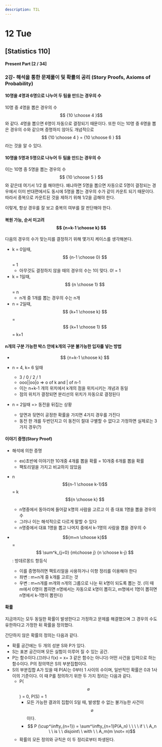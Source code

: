 ```yaml
---
description: TIL
---
```


# 12 Tue

## \[Statistics 110\]

#### Present Part \[2 / 34\]

### 2강- 해석을 통한 문제풀이 및 확률의 공리 \(Story Proofs, Axioms of Probability\)

#### 10명을 4명과 6명으로 나누어 두 팀을 만드는 경우의 수 

10명 중 4명을 뽑은 경우의 수 $$ {10 \choose 4 }$$ 와 같다. 4명을 뽑으면 6명이 자동으로 결정되기 때문이다. 또한 이는 10명 중 6명을 뽑은 경우의 수와 같으며 증명하지 않아도 개념적으로 $$ {10 \choose 4 } = {10 \choose 6 } $$ 라는 것을 알 수 있다.



#### 10명을 5명과 5명으로 나누어 두 팀을 만드는 경우의 수

이는 10명 중 5명을 뽑는 경우의 수$$ {10 \choose 5 } $$와 같은데 여기서 1/2 를 해야한다. 왜냐하면 5명을 뽑으면 자동으로 5명이 결정되는 경우에서 이미 반대편에서도 동시에 5명을 뽑는 경우의 수가 같이 카운트 되기 때문이다. 따라서 중복으로 카운트된 것을 제하기 위해 1/2을 곱해야 한다.

이렇게, 항상 경우를 잘 보고 중복의 여부를 잘 판단해야 한다.



#### 복원 가능, 순서 미고려 $$ {n+k-1 \choose k} $$

다음의 경우의 수가 맞는지를 결정하기 위해 몇가지 케이스를 생각해본다.

* k = 0일때,$$ {n-1 \choose 0} $$ = 1
  * 아무것도 결정하지 않을 때의 경우의 수는 1이 맞다. 0! = 1
* k = 1일때, $$ {n \choose 1} $$= n
  * n개 중 1개를 뽑는 경우의 수는 n개
* n = 2일때, $$ {k+1 \choose k} $$= $$ {k+1 \choose 1} $$= k+1



#### n개의 구분 가능한 박스 안에 k개의 구분 불가능한 입자를 넣는 방법

* $$ {n+k-1 \choose k} $$
* n = 4, k= 6 일때
  * 3 / 0 / 2 / 1
  * ooo\|\|oo\|o =&gt; o of k and \| of n-1
  * 이는 n+k-1 개의 위치에서 k개의 점을 위치시키는 개념과 동일
  * 점의 위치가 결정되면 분리선의 위치가 자동으로 결정된다
* n = 2일때 =&gt; 동전을 뒤집는 상황

  * 앞면과 뒷면이 공정한 확률을 가지면 4가지 경우를 가진다
  * 동전 한 개를 두번던지고 이 동전이 절대 구별할 수 없다고 가정하면 실제로는 3가지 경우\(?\)

#### 이야기 증명\(Story Proof\)

* 해석에 의한 증명
  * ex\)초반에 이야기한 10개중 4개를 뽑을 확률 = 10개중 6개를 뽑을 확률
  * 팩토리얼을 가지고 비교하지 않았음
* n$${n-1 \choose k-1}$$= k$${n \choose k} $$
  * n명중에서 동아리에 들어갈 k명의 사람을 고르고 이 중 대표 1명을 뽑을 경우의 수
  * 그러나 이는 해석적으로 다르게 말할 수 있다
  * n명중에서 대표 1명을 뽑고 나머지 중에서 k-1명의 사람을 뽑을 경우의 수
* $${m+n \choose k}$$= $$ \sum^k_{j=0}  {m\choose j}  {n \choose k-j} $$: 방데르몽드 항등식

  * 이를 증명하려면 팩토리얼을 사용하거나 이항 정리를 이용해야 한다
  * 좌변 : m+n개 중 k개를 고르는 것
  * 우변 : m+n개를 m개와 n개의 그룹으로 나눈 뒤 k명이 되도록 뽑는 것. \(이 때 m에서 0명이 뽑히면 n명에서는 자동으로 k명이 뽑히고, m명에서 1명이 뽑히면 n명에서 k-1명이 뽑힌다\)

#### 확률

지금까지는 모두 동일한 확률이 발생한다고 가정하고 문제를 해결했으며 그 경우의 수도 유한하다고 가정한 뒤 확률을 정의했다.

간단하지 않은 확률의 정의는 다음과 같다.

* 확률 공간에는 두 개의 성분 S와 P가 있다.
* S는 표본 공간이며 모든 실험이 이루어 질 수 있는 공간.
* P는 함수이다.\(끄러나 f\(x\) = x+ 3 같은 함수는 아니다\) 어떤 사건을 입력으로 하는 함수이다. P의 정의역은 S의 부분집합이다.
* S의 부분집합 A가 있을 때 P\(A\)는 0부터 1 사이의 수이며, 일반적인 확률은 0과 1사이의 기준이다. 이 때 P를 정의하기 위한 두 가지 정리는 다음과 같다.
  * P\($$\varnothing$$\) = 0, P\(S\) = 1
    * 모든 가능한 결과의 집합이 S일 때, 발생할 수 없는 불가능한 사건이 $$\varnothing$$ 이다.
    * $$ P (\cup^\infty_{n=1}) = \sum^\infty_{n=1}P(A_n)  \ \ \ \ if \ \ A_n \ \ is \ \ disjoint\ \ with \ \ A_m(m \not= n)$$
  * 확률의 모든 정의와 규칙은 이 두 정리로부터 파생된다.











